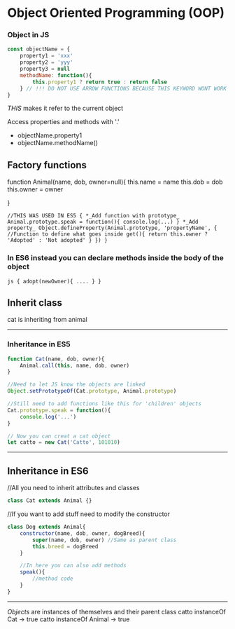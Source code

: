 # Object Oriented Programming (OOP)

### Object in JS

```js
const objectName = {
	property1 = 'xxx'
	property2 = 'yyy'
	property3 = null
	methodName: function(){
		this.property1 ? return true : return false
	} // !!! DO NOT USE ARROW FUNCTIONS BECAUSE THIS KEYWORD WONT WORK
}
```
*THIS* makes it refer to the current object

Access properties and methods with '.'
- objectName.property1
- objectName.methodName()


## Factory functions

function Animal(name, dob, owner=null){
	this.name = name
	this.dob = dob
	this.owner = owner

}


`
//THIS WAS USED IN ES5
{
*_Add function with prototype_
Animal.prototype.speak = function(){
	console.log(...)
}
*_Add property_
Object.defineProperty(Animal.prototype, 'propertyName', { //Function to define what goes inside
	get(){
		return this.owner
			? 'Adopted'
			: 'Not adopted'
	}
})
}
`

### In ES6 instead you can declare methods inside the body of the object

`js
{
	adopt(newOwner){
		....
	}
}`



## Inherit class
cat is inheriting from animal


---
### Inheritance in ES5
```js
function Cat(name, dob, owner){
	Animal.call(this, name, dob, owner)
}

//Need to let JS know the objects are linked
Object.setPrototypeOf(Cat.prototype, Animal.prototype)

//Still need to add functions like this for 'children' objects
Cat.prototype.speak = function(){
	console.log('...')
}

// Now you can creat a cat object
let catto = new Cat('Catto', 101010)
```

---

## Inheritance in ES6

//All you need to inherit attributes and classes
```js
class Cat extends Animal {}
```

//If you want to add stuff need to modify the constructor
```js
class Dog extends Animal{
	constructor(name, dob, owner, dogBreed){
		super(name, dob, owner) //Same as parent class
		this.breed = dogBreed
	}

	//In here you can also add methods 
	speak(){
		//method code 
	}
}
```
---


*Objects* are instances of themselves and their parent class
catto instanceOf Cat -> true
catto instanceOf Animal -> true



